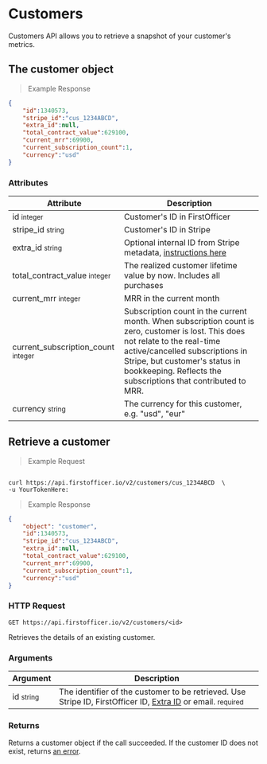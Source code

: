 # Customers

Customers API allows you to retrieve a snapshot of your customer's metrics. 

## The customer object

> Example Response

```json
{
    "id":1340573,
    "stripe_id":"cus_1234ABCD",
    "extra_id":null,
    "total_contract_value":629100,
    "current_mrr":69900,
    "current_subscription_count":1,
    "currency":"usd"
}
```

### Attributes

Attribute | Description
--------- | -------
id <small>integer</small> | Customer's ID in FirstOfficer
stripe_id <small>string</small> | Customer's ID in Stripe
extra_id <small>string</small> | Optional internal ID from Stripe metadata, <a href='https://www.firstofficer.io/activate_ext_id'>instructions here</a>
total_contract_value <small>integer</small> | The realized customer lifetime value by now. Includes all purchases
current_mrr <small>integer</small> | MRR in the current month
current_subscription_count <small>integer</small> | Subscription count in the current month. When subscription count is zero, customer is lost. This does not relate to the real-time active/cancelled subscriptions in Stripe, but customer's status in bookkeeping. Reflects the subscriptions that contributed to MRR.
currency <small>string</small> | The currency for this customer, e.g. "usd", "eur"

## Retrieve a customer

> Example Request

```ruby

```


```shell
curl https://api.firstofficer.io/v2/customers/cus_1234ABCD  \
-u YourTokenHere:
```

> Example Response

```json
{
    "object": "customer",
    "id":1340573,
    "stripe_id":"cus_1234ABCD",
    "extra_id":null,
    "total_contract_value":629100,
    "current_mrr":69900,
    "current_subscription_count":1,
    "currency":"usd"
}
```
### HTTP Request

`GET https://api.firstofficer.io/v2/customers/<id>`

Retrieves the details of an existing customer.

### Arguments

Argument | Description
--------- | -------
id <small>string</small> | The identifier of the customer to be retrieved. Use Stripe ID, FirstOfficer ID, <a href='https://www.firstofficer.io/activate_ext_id'>Extra ID</a> or email. <small class="req-badge">required</small> 

### Returns

Returns a customer object if the call succeeded. If the customer ID does not exist, returns <a href=#errors>an error</a>.